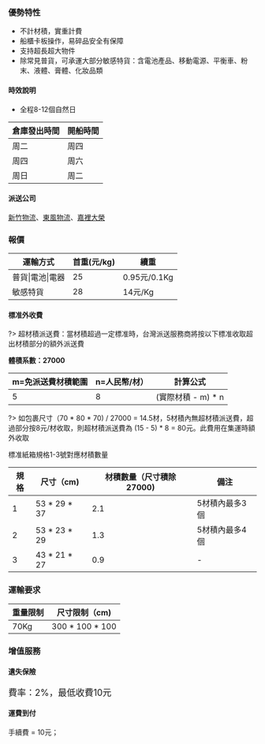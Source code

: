 ### 優勢特性

- 不計材積，實重計費
- 船櫃卡板操作，易碎品安全有保障
- 支持超長超大物件
- 除常見普貨，可承運大部分敏感特貨：含電池產品、移動電源、平衡車、粉末、液體、膏體、化妝品類


#### 時效說明

- 全程8-12個自然日

| 倉庫發出時間 | 開船時間 |
|------------------|------|
| 周二               | 周四   |
| 周四               | 周六   |
| 周日               | 周二   |


#### 派送公司

[新竹物流](https://www.hct.com.tw/Default.aspx)、[東風物流](http://220.135.157.10:8088/index)、[嘉裡大榮](https://www.kerrytj.com/ZH/search/search_track.aspx)

### 報價


| 運輸方式       | 首重\(元/kg\) | 續重            |
|------------|------------|---------------|
| 普貨\|電池\|電器 | 25         | 0\.95元/0\.1Kg |
| 敏感特貨       | 28         | 14元/Kg        |


#### 標准外收費

?> 超材積派送費：當材積超過一定標准時，台灣派送服務商將按以下標准收取超出材積部分的額外派送費

**體積系數：27000**

| m=免派送費材積範圍 | n=人民幣/材） | 計算公式         |
|------------|---------------------|--------------|
| 5          | 8                  | (實際材積 - m) * n |


?> 如包裹尺寸（70 * 80 * 70)  / 27000 = 14.5材，5材積內無超材積派送費，超過部分按8元/材收取，則超材積派送費為 (15 - 5) * 8 = 80元。此費用在集運時額外收取

標准紙箱規格1-3號對應材積數量

| 規格 | 尺寸（cm)       | 材積數量（尺寸積除27000) | 備注       |
|----|--------------|-----------------|----------|
| 1  | 53 * 29 * 37 | 2.1             | 5材積內最多3個 |
| 2  | 53 * 23 * 29 | 1.3             | 5材積內最多4個 |
| 3  | 43 * 21 * 27 | 0.9             | -        |

### 運輸要求

 | 重量限制  | 尺寸限制（cm)        |
|-------|-----------------|
| 70Kg  | 300 * 100 * 100 |

<!-- ### 運輸要求與關稅

#### 承運範圍

| 承運範圍                                                                                     | 運輸要求         | 清關難易 | 關稅補貼     |
|------------------------------------------------------------------------------------------|--------------|--------|----------|
| 木制、金屬類家具                                                                                       | 無需確認         | 容易     | 包稅       |
| 1. 其它材質家具（如大理石）<br />2. 服飾類及其輔料、鞋類及其輔料、包及其輔料<br />3. 飾品、文具、塑膠制品、五金制品、衛浴器材<br />4. 運動器材、體育用品<br />5. 簡易工具、電子產品配件(如連接線插頭開關等民生產品) | 無需確認         | 較容易    | 補貼關稅三分之一 |
| 帶電帶磁產品                                                                                   | 提前確認         | 較容易    | 自行承擔 |
| 大型器械                                                                                     | 提前確認，一般需有委任書 | 一般     | 自行承擔     |
| 其它普貨                                                                                     | 無需確認         | 一般     | 自行承擔     |


!> 不承運物品：知名品牌、液體、粉末、化妝品、食品、無線藍牙類貨物，其它產品請單詢 -->

### 增值服務

#### 遺失保險

<font size=4>費率：2%，最低收費10元</font>

#### 運費到付

手續費 = 10元；

